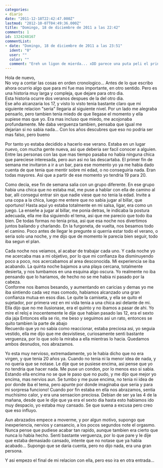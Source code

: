 ```yaml
---
categories:
- diario
date: "2011-12-18T22:42:47.000Z"
lastmod: "2012-10-07T04:49:36.000Z"
title: "Domingo, 18 de diciembre de 2011 a las 22:42"
comments: 1
id: 1324248167
commentList:
- date: "Domingo, 18 de diciembre de 2011 a las 23:51"
  ident: "0"
  user: ""
  color: ""
  comment: "Ereh un ligon de mierda... xDD parece una puta peli el principio, me cajo na cona!"
---
```


Hola de nuevo,  
No voy a contar las cosas en orden cronologico... Antes de lo que escribo ahora ocurrio algo que para mi fue mas importante, en otro sentido. Pero es una historia muy larga y compleja, que dejare para otro dia.  
Esta historia ocurre dos veranos despues de la del otro dia.  
Ese año alcanzaria los 17, y visto lo visto tenia bastante claro que mi siguiente relacion "seria" llegaria al siguiente nivel. Por un lado me alegraba pensarlo, pero tambien tenia miedo de que llegase el momento y ella supiese mas que yo. Era mas incluso que miedo, me acojonaba profundamente. Me daba verguenza tambien, pensaba que igual me dejarian si no sabia nada... Con los años descubres que eso no podria ser mas falso, pero bueno  
  
Por tanto yo estaba decidido a hacerlo ese verano. Estaba en un lugar nuevo, con mucha gente nueva, asi que deberia ser facil conocer a alguien. Entre las personas con las que mas tiempo pasaba no habia ninguna chica que pareciese interesada, pero aun asi no las descartaba. El primer fin de semana me invitaron a ir a un bar, para ese momento yo ya me habia dado cuenta de que tenia que mentir sobre mi edad, o no conseguiria nada. Eran todas mayores. Asi que a partir de ese momento yo tendria 19 para 20.  
  
Como decia, ese fin de semana salia con un grupo diferente. En ese grupo habia una chica que no estaba mal, me puse a hablar con ella de camino al bar, alli consegui entrar sin que nadie viese que no tenia la edad. Invite a una copa a la chica, luego me entere que no sabia jugar al billar, que oportuno! Hasta aqui yo estaba totalmente en mi salsa, ligar, era como un juego. La enseñe a jugar al billar, me ponia detras, le indicaba la postura adecuada, ella me iba siguiendo el tema, asi que me parecio que todo iba bien. De todas formas no tenia prisa, asi que esa noche nos divertimos juntos bailando y charlando. En la furgoneta, de vuelta, nos besamos todo el camino. Poco antes de llegar le pregunte si querria estar todo el verano, o seria solo una noche, y me dijo que de momento le parecia bien seguir, todo iba segun el plan.  
  
Cada noche nos veiamos, al acabar de trabajar cada uno. Y cada noche yo me acercaba mas a mi objetivo, por lo que mi confianza iba disminuyendo poco a poco, nos acercabamos al area desconocida. Mi experiencia se iba acabando. La quinta noche bajamos a una playa cercana, totalmente desierta, y nos tumbamos en una esquina algo oscura. Yo realmente no iba pensando que lo hariamos, de hecho no se me habia ni pasado por la cabeza.  
Conforme nos ibamos besando, y aumentando en caricias y demas yo me iba sintiendo cada vez mas comodo, habiamos alcanzado una gran confianza mutua en esos dias. Le quite la camiseta, y ella se quito el sujetador, por primera vez en mi vida tenia a una chica asi delante de mi. Ella dijo que no me ilusionase, era el quinto y no ibamos a pasar de ahi. Yo mire el reloj e inocentemente le dije que habian pasado las 12, era el sexto dia jaja Entonces ella se rio, me beso y seguimos asi un rato, entonces se quito tambien la parte de abajo  
Recuerdo que yo no sabia como reaccionar, estaba preciosa asi, yo seguia vestido, ella me dijo que me desvistiese, curiosamente senti bastante verguenza, por lo que solo la miraba a ella mientras lo hacia. Quedamos ambos desnudos, nos abrazamos.  
  
Yo esta muy nervioso, extremadamente, yo le habia dicho que no era virgen, y que tenia 20 años ya. Cuando no tenia ni la menor idea de nada, y no queria que se notase. Le dije que se pusiese encima, asi pense que yo no tendria que hacer nada. Me puse un condon, por lo menos eso si sabia. Estando ella encima no se que le paso que no pudo, y me dijo que mejor yo encima, mas nervios aun. Se tumbo y me puse encima, no tenia ni idea de por donde iba el tema, pero apunte por donde imaginaba que seria y para mi sorpresa funciono! Cuando por fin estaba en ella nos abrazamos, sentia muchisimo calor, y era una sensacion preciosa. Debian de ser ya las 4 de la mañana, desde que le dije que ya era el sexto dia hasta esto habiamos ido muy despacio, yo estaba muy cansado. Se que suena a excusa pero creo que eso influyo.  
  
Aun abrazados empece a moverme, y por algun motivo, supongo que inexperiencia, nervios y cansancio, a los pocos segundos note el orgasmo. Nunca pense que pudiese acabar tan rapido, aunque tambien era cierto que nunca lo habia hecho. Senti bastante verguenza, por lo que pare y le dije que estaba demasiado cansado, intente que no notase que ya habia acabado... Supongo que se daria cuenta, pero no dijo nada, era una gran persona.  
  
Y asi empezo el final de mi relacion con ella, pero eso ira en otra entrada...